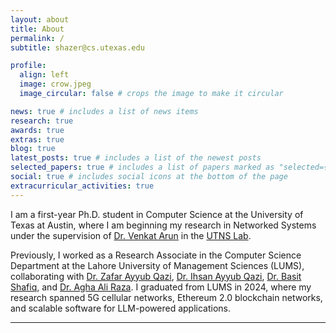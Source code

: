 ```yaml
---
layout: about
title: About
permalink: /
subtitle: shazer@cs.utexas.edu

profile:
  align: left
  image: crow.jpeg
  image_circular: false # crops the image to make it circular

news: true # includes a list of news items
research: true
awards: true
extras: true
blog: true
latest_posts: true # includes a list of the newest posts
selected_papers: true # includes a list of papers marked as "selected={true}"
social: true # includes social icons at the bottom of the page
extracurricular_activities: true
---
```


I am a first-year Ph.D. student in Computer Science at the University of Texas at Austin, where I am beginning my research in Networked Systems under the supervision of [Dr. Venkat Arun](https://www.cs.utexas.edu/~venkatar/) in the [UTNS Lab](https://utns.cs.utexas.edu).

Previously, I worked as a Research Associate in the Computer Science Department at the Lahore University of Management Sciences (LUMS), collaborating with [Dr. Zafar Ayyub Qazi](https://web.lums.edu.pk/~zafar/), [Dr. Ihsan Ayyub Qazi](https://www.ihsanqazi.com/), [Dr. Basit Shafiq](https://web.lums.edu.pk/~basit/), and [Dr. Agha Ali Raza](https://aghaaliraza.com/). I graduated from LUMS in 2024, where my research spanned 5G cellular networks, Ethereum 2.0 blockchain networks, and scalable software for LLM-powered applications.

---
